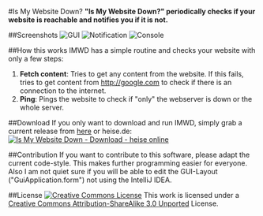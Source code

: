 #Is My Website Down?
**"Is My Website Down?" periodically checks if your website is reachable and notifies you if it is not.**

##Screenshots
![GUI](http://marvin-menzerath.de/images/software/imwd1.png)
![Notification](http://marvin-menzerath.de/images/software/imwd2.png)
![Console](http://marvin-menzerath.de/images/software/imwd3.png)

##How this works
IMWD has a simple routine and checks your website with only a few steps:

1. **Fetch content**: Tries to get any content from the website. If this fails, tries to get content from http://google.com to check if there is an connection to the internet.
2. **Ping**: Pings the website to check if "only" the webserver is down or the whole server.

##Download
If you only want to download and run IMWD, simply grab a current release from [here](https://github.com/MarvinMenzerath/IsMyWebsiteDown/releases) or heise.de:  
<a title="Is My Website Down - Download - heise online" href="http://www.heise.de/download/is-my-website-down-1190272.html"><img alt="Is My Website Down - Download - heise online" title="Is My Website Down - Download - heise online" src="http://www.heise.de/software/icons/download_logo1.png" /></a>

##Contribution
If you want to contribute to this software, please adapt the current code-style. This makes further programming easier for everyone.
Also I am not quiet sure if you will be able to edit the GUI-Layout ("GuiApplication.form") not using the IntelliJ IDEA.

##License
[![Creative Commons License](http://i.creativecommons.org/l/by-sa/3.0/88x31.png)](http://creativecommons.org/licenses/by-sa/3.0/)
This work is licensed under a [Creative Commons Attribution-ShareAlike 3.0 Unported](http://creativecommons.org/licenses/by-sa/3.0/) License.